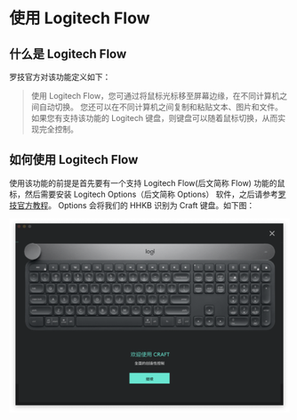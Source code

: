 # 使用 Logitech Flow
## 什么是 Logitech Flow
罗技官方对该功能定义如下：
> 使用 Logitech Flow，您可通过将鼠标光标移至屏幕边缘，在不同计算机之间自动切换。 您还可以在不同计算机之间复制和粘贴文本、图片和文件。 如果您有支持该功能的 Logitech 键盘，则键盘可以随着鼠标切换，从而实现完全控制。
## 如何使用 Logitech Flow
使用该功能的前提是首先要有一个支持 Logitech Flow(后文简称 Flow) 功能的鼠标，然后需要安装 Logitech Options（后文简称 Options） 软件，之后请参考[罗技官方教程](https://support.logi.com/hc/zh-cn/articles/360023188134)。 Options 会将我们的 HHKB 识别为 Craft 键盘。如下图：

![craft](../images/craft_keyboard.jpg)
